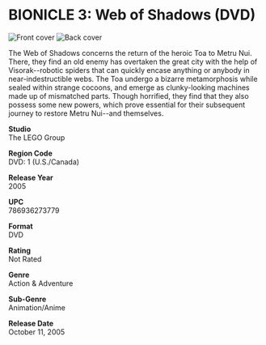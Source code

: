 # BIONICLE 3: Web of Shadows (DVD)

![Front cover](https://user-images.githubusercontent.com/60803596/173683422-89600a80-4c15-48d3-92b4-f770612ac8ce.jpeg)
![Back cover](https://user-images.githubusercontent.com/60803596/173683504-9e1ed97b-2949-4841-a56d-01c36525eb3c.jpeg)

The Web of Shadows concerns the return of the heroic Toa to Metru Nui. There, they find an old enemy has overtaken the great city with the help of Visorak--robotic spiders that can quickly encase anything or anybody in near-indestructible webs. The Toa undergo a bizarre metamorphosis while sealed within strange cocoons, and emerge as clunky-looking machines made up of mismatched parts. Though horrified, they find that they also possess some new powers, which prove essential for their subsequent journey to restore Metru Nui--and themselves.

**Studio**  
The LEGO Group

**Region Code**  
DVD: 1 (U.S./Canada)

**Release Year**  
2005

**UPC**  
786936273779

**Format**  
DVD

**Rating**  
Not Rated

**Genre**  
Action & Adventure

**Sub-Genre**  
Animation/Anime

**Release Date**  
October 11, 2005
